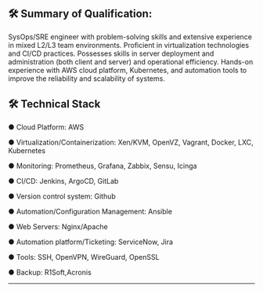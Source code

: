 
## 🛠 Summary of Qualification:
SysOps/SRE engineer with problem-solving skills and extensive experience in mixed L2/L3 team environments. Proficient in virtualization technologies and CI/CD practices. Possesses skills in server deployment and administration (both client and server) and operational efficiency. Hands-on experience with AWS cloud platform, Kubernetes, and automation tools to improve the reliability and scalability of systems.


## 🛠 Technical Stack

● Cloud Platform: AWS

● Virtualization/Containerization: Xen/KVM, OpenVZ, Vagrant, Docker, LXC, Kubernetes

● Monitoring: Prometheus, Grafana, Zabbix, Sensu, Icinga

● CI/CD: Jenkins, ArgoCD, GitLab

● Version control system: Github

● Automation/Configuration Management: Ansible

● Web Servers: Nginx/Apache

● Automation platform/Ticketing: ServiceNow, Jira

● Tools: SSH, OpenVPN, WireGuard, OpenSSL

● Backup: R1Soft,Acronis

____________________


</div>
